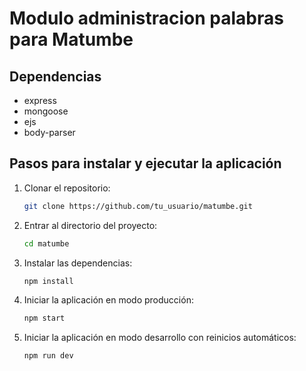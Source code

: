 
# Modulo administracion palabras para Matumbe

## Dependencias

- express
- mongoose
- ejs
- body-parser

## Pasos para instalar y ejecutar la aplicación

1. Clonar el repositorio:

   ```bash
   git clone https://github.com/tu_usuario/matumbe.git
   ```

2. Entrar al directorio del proyecto:

   ```bash
   cd matumbe
   ```

3. Instalar las dependencias:

   ```bash
   npm install
   ```

4. Iniciar la aplicación en modo producción:

   ```bash
   npm start
   ```

5. Iniciar la aplicación en modo desarrollo con reinicios automáticos:

   ```bash
   npm run dev
   ```

